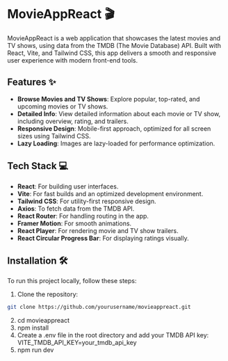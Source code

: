# MovieAppReact 🎬

MovieAppReact is a web application that showcases the latest movies and TV shows, using data from the TMDB (The Movie Database) API. Built with React, Vite, and Tailwind CSS, this app delivers a smooth and responsive user experience with modern front-end tools.

## Features ✨

- **Browse Movies and TV Shows**: Explore popular, top-rated, and upcoming movies or TV shows.
- **Detailed Info**: View detailed information about each movie or TV show, including overview, rating, and trailers.
- **Responsive Design**: Mobile-first approach, optimized for all screen sizes using Tailwind CSS.
- **Lazy Loading**: Images are lazy-loaded for performance optimization.
<!-- - **Framer Motion Animations**: Smooth transitions and animations across the app. -->

## Tech Stack 💻

- **React**: For building user interfaces.
- **Vite**: For fast builds and an optimized development environment.
- **Tailwind CSS**: For utility-first responsive design.
- **Axios**: To fetch data from the TMDB API.
- **React Router**: For handling routing in the app.
- **Framer Motion**: For smooth animations.
- **React Player**: For rendering movie and TV show trailers.
- **React Circular Progress Bar**: For displaying ratings visually.

## Installation 🛠️

To run this project locally, follow these steps:

1. Clone the repository:

```bash
git clone https://github.com/yourusername/movieappreact.git
```

2. cd movieappreact
3. npm install
4. Create a .env file in the root directory and add your TMDB API key:
   VITE_TMDB_API_KEY=your_tmdb_api_key
5. npm run dev
